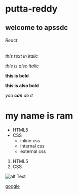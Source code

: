 # putta-reddy
## welcome to apssdc
###### React

*this text in italic*

_this is also italic_

**this is bold**

__this is also bold__

*you **can** do it*

<!--***this is bold and italic*** -->

<h1> my name is ram</h1>

* HTML5
* CSS
  * inline css
  * internal css
  * external css
  
1. HTML5
2. CSS

![alt Text](https://in.images.search.yahoo.com/images/view;_ylt=AwrwJTTX7ihf7kwAsM69HAx.;_ylu=X3oDMTIyczA4ZWZvBHNlYwNzcgRzbGsDaW1nBG9pZANjY2EzM2VjNWE0M2U5NWIwZTY1Mjg1NmYyY2M0NGJjYQRncG9zAzUEaXQDYmluZw--?back=https%3A%2F%2Fin.images.search.yahoo.com%2Fsearch%2Fimages%3Fp%3Dprofile%2Bpicture%26fr%3Dmcafee%26fr2%3Dpiv-web%26tab%3Dorganic%26ri%3D5&w=960&h=640&imgurl=www.eharmony.co.uk%2Fdating-advice%2Fwp-content%2Fuploads%2F2014%2F01%2Fprofile-picture-960x640.jpg&rurl=https%3A%2F%2Fwww.eharmony.co.uk%2Fdating-advice%2Fusing-eharmony%2Fhow-to-choose-your-online-dating-profile-picture&size=73.8KB&p=profile+picture&oid=cca33ec5a43e95b0e652856f2cc44bca&fr2=piv-web&fr=mcafee&tt=How+to+choose+your+profile+picture+-+eharmony+Dating+Advice&b=0&ni=21&no=5&ts=&tab=organic&sigr=TUJDyL.Sctcu&sigb=4fOPuLVZfD82&sigi=_u0zwZzroAlp&sigt=bzE2Adc2ri2n&.crumb=.jVEDUnQ5If&fr=mcafee&fr2=piv-web)

[google](https://www.google.com/)
